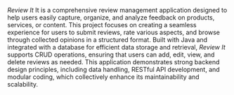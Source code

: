 *Review It*
It is a comprehensive review management application designed to help users easily capture, organize, and analyze feedback on products, services, or content. This project focuses on creating a seamless experience for users to submit reviews, rate various aspects, and browse through collected opinions in a structured format. Built with Java and integrated with a database for efficient data storage and retrieval, *Review It* supports CRUD operations, ensuring that users can add, edit, view, and delete reviews as needed. This application demonstrates strong backend design principles, including data handling, RESTful API development, and modular coding, which collectively enhance its maintainability and scalability.
